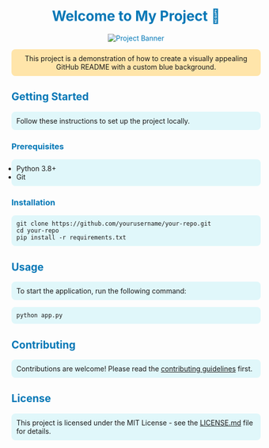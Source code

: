 <!-- README.md -->

<!-- Basic HTML for layout and styling -->

<h1 align="center" style="color: #0077b6;">Welcome to My Project 🌟</h1>
<p align="center" style="color: #0077b6;">
    <img src="https://via.placeholder.com/800x200.png?text=Project+Banner" alt="Project Banner">
</p>

<p align="center" style="background-color: #FFE5AA; padding: 10px; border-radius: 8px;">
    This project is a demonstration of how to create a visually appealing GitHub README with a custom blue background.
</p>

<h2 style="color: #0077b6;">Getting Started</h2>
<p style="background-color: #e0f7fa; padding: 10px; border-radius: 8px;">
    Follow these instructions to set up the project locally.
</p>

<h3 style="color: #0077b6;">Prerequisites</h3>
<ul style="background-color: #e0f7fa; padding: 10px; border-radius: 8px;">
    <li>Python 3.8+</li>
    <li>Git</li>
</ul>

<h3 style="color: #0077b6;">Installation</h3>
<p style="background-color: #e0f7fa; padding: 10px; border-radius: 8px;">
    <code>git clone https://github.com/yourusername/your-repo.git</code><br>
    <code>cd your-repo</code><br>
    <code>pip install -r requirements.txt</code>
</p>

<h2 style="color: #0077b6;">Usage</h2>
<p style="background-color: #e0f7fa; padding: 10px; border-radius: 8px;">
    To start the application, run the following command:
</p>
<p style="background-color: #e0f7fa; padding: 10px; border-radius: 8px;">
    <code>python app.py</code>
</p>

<h2 style="color: #0077b6;">Contributing</h2>
<p style="background-color: #e0f7fa; padding: 10px; border-radius: 8px;">
    Contributions are welcome! Please read the <a href="CONTRIBUTING.md">contributing guidelines</a> first.
</p>

<h2 style="color: #0077b6;">License</h2>
<p style="background-color: #e0f7fa; padding: 10px; border-radius: 8px;">
    This project is licensed under the MIT License - see the <a href="LICENSE.md">LICENSE.md</a> file for details.
</p>


